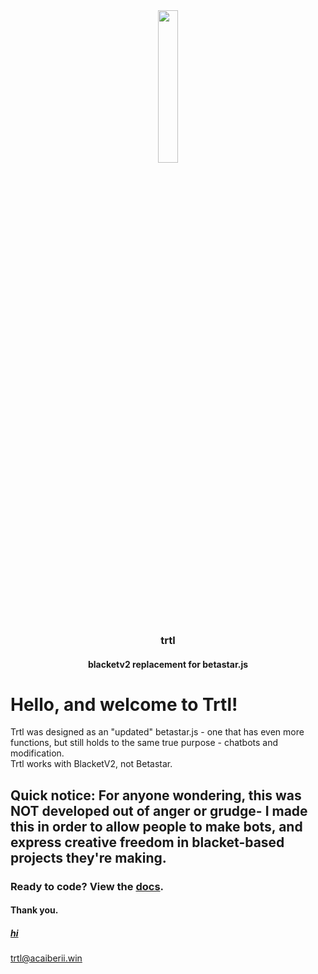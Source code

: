 <div align="center">
    <img width="25%" src="https://emojipedia-us.s3.dualstack.us-west-1.amazonaws.com/thumbs/160/google/80/turtle_1f422.png">
    <h3>trtl</h3>
    <h4>blacketv2 replacement for betastar.js</h4>
</div>
<h1>Hello, and welcome to Trtl!</h1>
<p>
Trtl was designed as an "updated" betastar.js - one that has even more functions, but still holds to the same true purpose - chatbots and  modification.
<br>
Trtl works with BlacketV2, not Betastar.
</p>
<h2>Quick notice: For anyone wondering, this was NOT developed out of anger or grudge- I made this in order to allow people to make bots, and express creative freedom in blacket-based projects they're making.</h2>
<h3>Ready to code? View the <a href="/DOCS.md">docs</a>.</h3>
<h4>Thank you.</h4>
<h5><a href="/LOVE.md">hi</a></h5>
<a href="https://trtl.acaiberii.win/">trtl@acaiberii.win</a>
